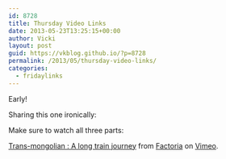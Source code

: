 ```yaml
---
id: 8728
title: Thursday Video Links
date: 2013-05-23T13:25:15+00:00
author: Vicki
layout: post
guid: https://vkblog.github.io/?p=8728
permalink: /2013/05/thursday-video-links/
categories:
  - fridaylinks
---
```

Early!



Sharing this one ironically:



Make sure to watch all three parts:





[Trans-mongolian : A long train journey](http://vimeo.com/60903598) from [Factoria](http://vimeo.com/factoria) on [Vimeo](http://vimeo.com).